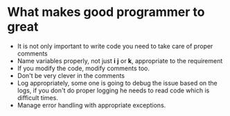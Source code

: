 # What makes good programmer to great

 - It is not only important to write code you need to take care of proper comments
 - Name variables properly, not just **i** **j** or **k**, appropriate to the requirement
 - If you modify the code, modify comments too.
 - Don't be very clever in the comments
 - Log appropriately, some one is going to debug the issue based on the logs, if you don't do proper logging he needs to read code which is difficult times.
 - Manage error handling with appropriate exceptions.
